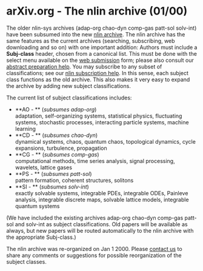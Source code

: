 # arXiv.org - The nlin archive (01/00)

The older nlin-sys archives (adap-org chao-dyn comp-gas patt-sol solv-int) have been subsumed into the new [nlin archive](https://arxiv.org/archive/nlin). The nlin archive has the same features as the current archives (searching, subscribing, web downloading and so on) with one important addition: Authors must include a **Subj-class** header, chosen from a canonical list. This must be done with the select menu available on the [web submission](None) form; please also consult our [abstract preparation help](/help/prep.md). You may subscribe to any subset of classifications; see our [nlin subscription help](/help/subscribe.md). In this sense, each subject class functions as the old archive. This also makes it very easy to expand the archive by adding new subject classifications. 

The current list of subject classifications includes:

* **AO - ** (_subsumes adap-org_)  
adaptation, self-organizing systems, statistical physics, fluctuating systems, stochastic processes, interacting particle systems, machine learning 
* **CD - ** (_subsumes chao-dyn_)  
dynamical systems, chaos, quantum chaos, topological dynamics, cycle expansions, turbulence, propagation 
* **CG - ** (_subsumes comp-gas_)  
computational methods, time series analysis, signal processing, wavelets, lattice gases 
* **PS - ** (_subsumes patt-sol_)  
pattern formation, coherent structures, solitons 
* **SI - ** (_subsumes solv-int_)  
exactly solvable systems, integrable PDEs, integrable ODEs, Painleve analysis, integrable discrete maps, solvable lattice models, integrable quantum systems 

(We have included the existing archives adap-org chao-dyn comp-gas patt-sol and solv-int as subject classifications. Old papers will be available as always, but new papers will be routed automatically to the nlin archive with the appropriate Subj-class.)

The nlin archive was re-organized on Jan 1 2000. Please [contact us](/help/contact.md) to share any comments or suggestions for possible reorganization of the subject classes. 
